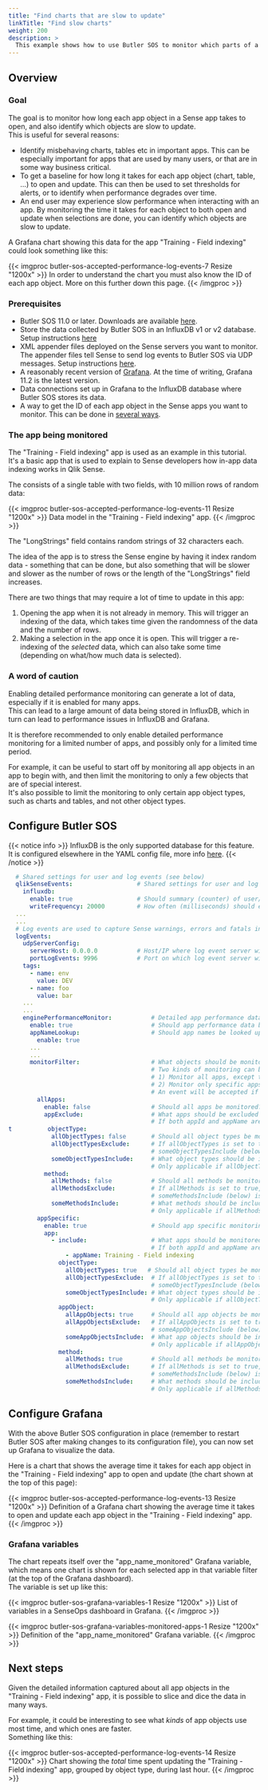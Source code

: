 ```yaml
---
title: "Find charts that are slow to update"
linkTitle: "Find slow charts"
weight: 200
description: >
  This example shows how to use Butler SOS to monitor which parts of a Qlik Sense app that are slow to update.
---
```


## Overview

### Goal

The goal is to monitor how long each app object in a Sense app takes to open, and also identify which objects are slow to update.  
This is useful for several reasons:

- Identify misbehaving charts, tables etc in important apps. This can be especially important for apps that are used by many users, or that are in some way business critical.
- To get a baseline for how long it takes for each app object (chart, table, ...) to open and update. This can then be used to set thresholds for alerts, or to identify when performance degrades over time.
- An end user may experience slow performance when interacting with an app. By monitoring the time it takes for each object to both open and update when selections are done, you can identify which objects are slow to update.

A Grafana chart showing this data for the app "Training - Field indexing" could look something like this:

{{< imgproc butler-sos-accepted-performance-log-events-7 Resize "1200x" >}}
In order to understand the chart you must also know the ID of each app object. More on this further down this page.
{{< /imgproc >}}

### Prerequisites

- Butler SOS 11.0 or later. Downloads are available [here](https://github.com/ptarmiganlabs/butler-sos/releases).
- Store the data collected by Butler SOS in an InfluxDB v1 or v2 database. Setup instructions [here](/docs/getting_started/setup/influxdb/)
- XML appender files deployed on the Sense servers you want to monitor. The appender files tell Sense to send log events to Butler SOS via UDP messages. Setup instructions [here](/docs/getting_started/setup/qlik-sense-events/#log-appender-xml-files).
- A reasonably recent version of [Grafana](https://grafana.com/grafana/download). At the time of writing, Grafana 11.2 is the latest version.
- Data connections set up in Grafana to the InfluxDB database where Butler SOS stores its data.
- A way to get the ID of each app object in the Sense apps you want to monitor. This can be done in [several ways](/docs/getting_started/setup/qlik-sense-events/log-events/performance-log-events/#filter-applying-to-specific-apps).

### The app being monitored

The "Training - Field indexing" app is used as an example in this tutorial.  
It's a basic app that is used to explain to Sense developers how in-app data indexing works in Qlik Sense.

The consists of a single table with two fields, with 10 million rows of random data:

{{< imgproc butler-sos-accepted-performance-log-events-11 Resize "1200x" >}}
Data model in the "Training - Field indexing" app.
{{< /imgproc >}}

The "LongStrings" field contains random strings of 32 characters each.

The idea of the app is to stress the Sense engine by having it index random data - something that can be done, but also something that will be slower and slower as the number of rows or the length of the "LongStrings" field increases.

There are two things that may require a lot of time to update in this app:

1. Opening the app when it is not already in memory. This will trigger an indexing of the data, which takes time given the randomness of the data and the number of rows.
2. Making a selection in the app once it is open. This will trigger a re-indexing of the _selected_ data, which can also take some time (depending on what/how much data is selected).

### A word of caution

Enabling detailed performance monitoring can generate a lot of data, especially if it is enabled for many apps.  
This can lead to a large amount of data being stored in InfluxDB, which in turn can lead to performance issues in InfluxDB and Grafana.

It is therefore recommended to only enable detailed performance monitoring for a limited number of apps, and possibly only for a limited time period.

For example, it can be useful to start off by monitoring all app objects in an app to begin with, and then limit the monitoring to only a few objects that are of special interest.  
It's also possible to limit the monitoring to only certain app object types, such as charts and tables, and not other object types.

## Configure Butler SOS

{{< notice info >}}
InfluxDB is the only supported database for this feature.  
It is configured elsewhere in the YAML config file, more info [here](/docs/getting_started/setup/influxdb/).
{{< /notice >}}

```yaml
  # Shared settings for user and log events (see below)
  qlikSenseEvents:                  # Shared settings for user and log events (see below)
    influxdb:
      enable: true                  # Should summary (counter) of user/log events, and rejected events be stored in InfluxDB?
      writeFrequency: 20000         # How often (milliseconds) should event counts be written to InfluxDB?
  ...
  ...
  # Log events are used to capture Sense warnings, errors and fatals in real time
  logEvents:
    udpServerConfig:
      serverHost: 0.0.0.0           # Host/IP where log event server will listen for events from Sense
      portLogEvents: 9996           # Port on which log event server will listen for events from Sense
    tags:
      - name: env
        value: DEV
      - name: foo
        value: bar
    ...
    ...
    enginePerformanceMonitor:           # Detailed app performance data extraction from log events
      enable: true                      # Should app performance data be extracted from log events?
      appNameLookup:                    # Should app names be looked up based on app IDs?
        enable: true
      ...
      ...
      monitorFilter:                    # What objects should be monitored? Entire apps or just specific object(s) within some specific app(s)?
                                        # Two kinds of monitoring can be done:
                                        # 1) Monitor all apps, except those listed for exclusion. This is defined in the allApps section.
                                        # 2) Monitor only specific apps. This is defined in the appSpecific section.
                                        # An event will be accepted if it matches any of the rules in the allApps section OR any of the rules in the appSpecific section.
        allApps:
          enable: false                 # Should all apps be monitored?
          appExclude:                   # What apps should be excluded from monitoring?
                                        # If both appId and appName are specified, both must match the event's data for it to be considered a match.
t          objectType:
            allObjectTypes: false       # Should all object types be monitored?
            allObjectTypesExclude:      # If allObjectTypes is set to true, the object types in this array are excluded from monitoring.
                                        # someObjectTypesInclude (below) is ignored in that case.
            someObjectTypesInclude:     # What object types should be included in monitoring?
                                        # Only applicable if allObjectTypes is set to false.
          method:
            allMethods: false           # Should all methods be monitored?
            allMethodsExclude:          # If allMethods is set to true, the methods in this array are excluded from monitoring.
                                        # someMethodsInclude (below) is ignored in that case.
            someMethodsInclude:         # What methods should be included in monitoring?
                                        # Only applicable if allMethods is set to false.
        appSpecific:
          enable: true                  # Should app specific monitoring be done?
          app:
            - include:                  # What apps should be monitored?
                                        # If both appId and appName are specified, both must match the event's data for it to be considered a match.
                - appName: Training - Field indexing
              objectType:
                allObjectTypes: true   # Should all object types be monitored?
                allObjectTypesExclude:  # If allObjectTypes is set to true, the object types in this array are excluded from monitoring.
                                        # someObjectTypesInclude (below) is ignored in that case.
                someObjectTypesInclude: # What object types should be included in monitoring?
                                        # Only applicable if allObjectTypes is set to false.
              appObject:
                allAppObjects: true     # Should all app objects be monitored?
                allAppObjectsExclude:   # If allAppObjects is set to true, the app objects in this array are excluded from monitoring.
                                        # someAppObjectsInclude (below) is ignored in that case.
                someAppObjectsInclude:  # What app objects should be included in monitoring?
                                        # Only applicable if allAppObjects is set to false.
              method:
                allMethods: true        # Should all methods be monitored?
                allMethodsExclude:      # If allMethods is set to true, the methods in this array are excluded from monitoring.
                                        # someMethodsInclude (below) is ignored in that case.
                someMethodsInclude:     # What methods should be included in monitoring?
                                        # Only applicable if allMethods is set to false.
```

## Configure Grafana

With the above Butler SOS configuration in place (remember to restart Butler SOS after making changes to its configuration file), you can now set up Grafana to visualize the data.

Here is a chart that shows the average time it takes for each app object in the "Training - Field indexing" app to open and update (the chart shown at the top of this page):

{{< imgproc butler-sos-accepted-performance-log-events-13 Resize "1200x" >}}
Definition of a Grafana chart showing the average time it takes to open and update each app object in the "Training - Field indexing" app.
{{< /imgproc >}}

### Grafana variables

The chart repeats itself over the "app_name_monitored" Grafana variable, which means one chart is shown for each selected app in that variable filter (at the top of the Grafana dashboard).  
The variable is set up like this:

{{< imgproc butler-sos-grafana-variables-1 Resize "1200x" >}}
List of variables in a SenseOps dashboard in Grafana.
{{< /imgproc >}}

{{< imgproc butler-sos-grafana-variables-monitored-apps-1 Resize "1200x" >}}
Definition of the "app_name_monitored" Grafana variable.
{{< /imgproc >}}

## Next steps

Given the detailed information captured about all app objects in the "Training - Field indexing" app, it is possible to slice and dice the data in many ways.

For example, it could be interesting to see what _kinds_ of app objects use most time, and which ones are faster.  
Something like this:

{{< imgproc butler-sos-accepted-performance-log-events-14 Resize "1200x" >}}
Chart showing the _total_ time spent updating the "Training - Field indexing" app, grouped by object type, during last hour.
{{< /imgproc >}}
